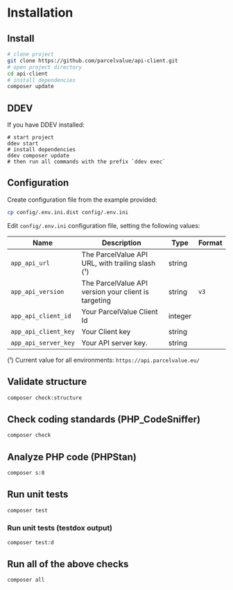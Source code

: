 # Installation

## Install

```bash
# clone project
git clone https://github.com/parcelvalue/api-client.git
# open project directory
cd api-client
# install dependencies
composer update

```

## DDEV


If you have DDEV installed:

```shell
# start project
ddev start
# install dependencies
ddev composer update
# then run all commands with the prefix `ddev exec`
```

## Configuration

Create configuration file from the example provided:

```bash
cp config/.env.ini.dist config/.env.ini
```

Edit `config/.env.ini` configuration file, setting the following values:

| Name                 | Description                                          | Type    | Format |
|----------------------|------------------------------------------------------|---------|--------|
| `app_api_url`        | The ParcelValue API URL, with trailing slash (¹)     | string  |        |
| `app_api_version`    | The ParcelValue API version your client is targeting | string  |  `v3`  |
| `app_api_client_id`  | Your ParcelValue Client Id                           | integer |        |
| `app_api_client_key` | Your Client key                                      | string  |        |
| `app_api_server_key` | Your API server key.                                 | string  |        |


(¹) Current value for all environments: `https://api.parcelvalue.eu/`

## Validate structure

```bash
composer check:structure
```

## Check coding standards (PHP_CodeSniffer)

```bash
composer check
```

## Analyze PHP code (PHPStan)

```bash
composer s:8
```

## Run unit tests

```bash
composer test
```

### Run unit tests (testdox output)

```bash
composer test:d
```

## Run all of the above checks

```bash
composer all
```

